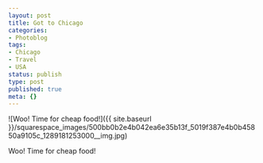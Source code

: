 ```yaml
---
layout: post
title: Got to Chicago
categories:
- Photoblog
tags:
- Chicago
- Travel
- USA
status: publish
type: post
published: true
meta: {}
---
```


![Woo! Time for cheap food!]({{ site.baseurl }}/squarespace_images/500bb0b2e4b042ea6e35b13f_5019f387e4b0b45850a9105c_1289181253000__img.jpg) 

Woo! Time for cheap food!
